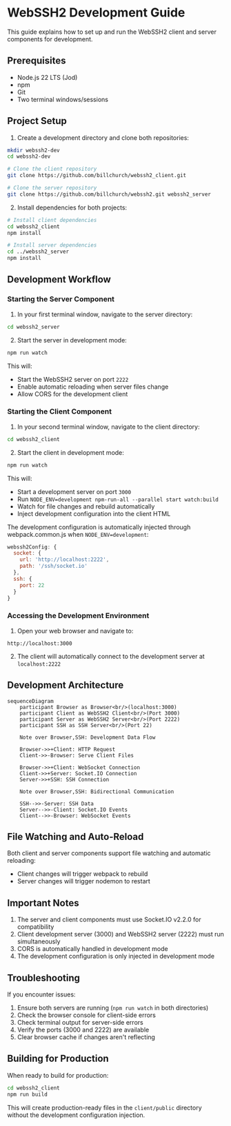 # WebSSH2 Development Guide

This guide explains how to set up and run the WebSSH2 client and server components for development.

## Prerequisites

- Node.js 22 LTS (Jod)
- npm
- Git
- Two terminal windows/sessions

## Project Setup

1. Create a development directory and clone both repositories:

```bash
mkdir webssh2-dev
cd webssh2-dev

# Clone the client repository
git clone https://github.com/billchurch/webssh2_client.git

# Clone the server repository
git clone https://github.com/billchurch/webssh2.git webssh2_server
```

2. Install dependencies for both projects:

```bash
# Install client dependencies
cd webssh2_client
npm install

# Install server dependencies
cd ../webssh2_server
npm install
```

## Development Workflow

### Starting the Server Component

1. In your first terminal window, navigate to the server directory:

```bash
cd webssh2_server
```

2. Start the server in development mode:

```bash
npm run watch
```

This will:
- Start the WebSSH2 server on port `2222`
- Enable automatic reloading when server files change
- Allow CORS for the development client

### Starting the Client Component

1. In your second terminal window, navigate to the client directory:

```bash
cd webssh2_client
```

2. Start the client in development mode:

```bash
npm run watch
```

This will:
- Start a development server on port `3000`
- Run `NODE_ENV=development npm-run-all --parallel start watch:build`
- Watch for file changes and rebuild automatically
- Inject development configuration into the client HTML

The development configuration is automatically injected through webpack.common.js when `NODE_ENV=development`:

```javascript
webssh2Config: {
  socket: { 
    url: 'http://localhost:2222', 
    path: '/ssh/socket.io' 
  },
  ssh: { 
    port: 22 
  }
}
```

### Accessing the Development Environment

1. Open your web browser and navigate to:
```
http://localhost:3000
```

2. The client will automatically connect to the development server at `localhost:2222`

## Development Architecture

```mermaid
sequenceDiagram
    participant Browser as Browser<br/>(localhost:3000)
    participant Client as WebSSH2 Client<br/>(Port 3000)
    participant Server as WebSSH2 Server<br/>(Port 2222)
    participant SSH as SSH Server<br/>(Port 22)

    Note over Browser,SSH: Development Data Flow
    
    Browser->>+Client: HTTP Request
    Client->>-Browser: Serve Client Files
    
    Browser->>+Client: WebSocket Connection
    Client->>+Server: Socket.IO Connection
    Server->>+SSH: SSH Connection
    
    Note over Browser,SSH: Bidirectional Communication
    
    SSH-->>-Server: SSH Data
    Server-->>-Client: Socket.IO Events
    Client-->>-Browser: WebSocket Events
```

## File Watching and Auto-Reload

Both client and server components support file watching and automatic reloading:

- Client changes will trigger webpack to rebuild
- Server changes will trigger nodemon to restart

## Important Notes

1. The server and client components must use Socket.IO v2.2.0 for compatibility
2. Client development server (3000) and WebSSH2 server (2222) must run simultaneously
3. CORS is automatically handled in development mode
4. The development configuration is only injected in development mode

## Troubleshooting

If you encounter issues:

1. Ensure both servers are running (`npm run watch` in both directories)
2. Check the browser console for client-side errors
3. Check terminal output for server-side errors
4. Verify the ports (3000 and 2222) are available
5. Clear browser cache if changes aren't reflecting

## Building for Production

When ready to build for production:

```bash
cd webssh2_client
npm run build
```

This will create production-ready files in the `client/public` directory without the development configuration injection.